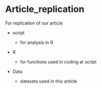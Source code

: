 # Article_replication
For replication of our article

- script
  - for analysis in R

- R
  - for functions used in coding at script

- Data
  - datasets used in this article
